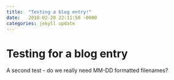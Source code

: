 ```yaml
---
title:  "Testing a blog entry!"
date:   2018-02-20 22:11:58 -0000
categories: jekyll update
---
```


# Testing for a blog entry

A second test - do we really need MM-DD formatted filenames?

